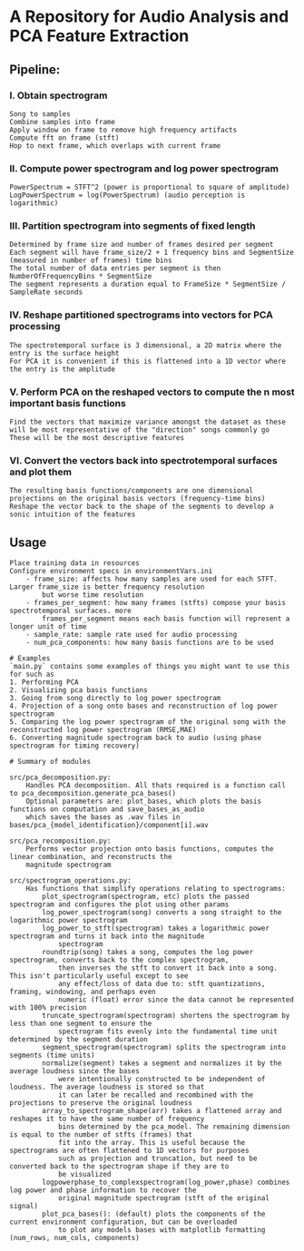 # A Repository for Audio Analysis and PCA Feature Extraction

## Pipeline:

### I. Obtain spectrogram
    Song to samples
    Combine samples into frame
    Apply window on frame to remove high frequency artifacts
    Compute fft on frame (stft)
    Hop to next frame, which overlaps with current frame

### II. Compute power spectrogram and log power spectrogram
    PowerSpectrum = STFT^2 (power is proportional to square of amplitude)
    LogPowerSpectrum = log(PowerSpectrum) (audio perception is logarithmic)

### III. Partition spectrogram into segments of fixed length
    Determined by frame size and number of frames desired per segment
    Each segment will have frame_size/2 + 1 frequency bins and SegmentSize (measured in number of frames) time bins
    The total number of data entries per segment is then NumberOfFrequencyBins * SegmentSize
    The segment represents a duration equal to FrameSize * SegmentSize / SampleRate seconds

### IV. Reshape partitioned spectrograms into vectors for PCA processing
    The spectrotemporal surface is 3 dimensional, a 2D matrix where the entry is the surface height
    For PCA it is convenient if this is flattened into a 1D vector where the entry is the amplitude

### V. Perform PCA on the reshaped vectors to compute the n most important basis functions
    Find the vectors that maximize variance amongst the dataset as these will be most representative of the "direction" songs commonly go
    These will be the most descriptive features

### VI. Convert the vectors back into spectrotemporal surfaces and plot them
    The resulting basis functions/components are one dimensional projections on the original basis vectors (frequency-time bins)
    Reshape the vector back to the shape of the segments to develop a sonic intuition of the features

## Usage
    Place training data in resources
    Configure environment specs in environmentVars.ini
        - frame_size: affects how many samples are used for each STFT. Larger frame_size is better frequency resolution
            but worse time resolution
        - frames_per_segment: how many frames (stfts) compose your basis spectrotemporal surfaces. more 
            frames_per_segment means each basis function will represent a longer unit of time
        - sample_rate: sample rate used for audio processing
        - num_pca_components: how many basis functions are to be used

    # Examples
    `main.py` contains some examples of things you might want to use this for such as
    1. Performing PCA
    2. Visualizing pca basis functions
    3. Going from song directly to log power spectrogram
    4. Projection of a song onto bases and reconstruction of log power spectrogram
    5. Comparing the log power spectrogram of the original song with the reconstructed log power spectrogram (RMSE,MAE)
    6. Converting magnitude spectrogram back to audio (using phase spectrogram for timing recovery)

    # Summary of modules

    src/pca_decomposition.py:
        Handles PCA decomposition. All thats required is a function call to pca_decomposition.generate_pca_bases()
        Optional parameters are: plot_bases, which plots the basis functions on computation and save_bases_as_audio
        which saves the bases as .wav files in bases/pca_{model_identification}/component[i].wav
    
    src/pca_recomposition.py:
        Performs vector projection onto basis functions, computes the linear combination, and reconstructs the 
        magnitude spectrogram

    src/spectrogram_operations.py:
        Has functions that simplify operations relating to spectrograms:
            plot_spectrogram(spectrogram, etc) plots the passed spectrogram and configures the plot using other params
            log_power_spectrogram(song) converts a song straight to the logarithmic power spectrogram
            log_power_to_stft(spectrogram) takes a logarithmic power spectrogram and turns it back into the magnitude 
                spectrogram
            roundtrip(song) takes a song, computes the log power spectrogram, converts back to the complex spectrogram,
                then inverses the stft to convert it back into a song. This isn't particularly useful except to see 
                any effect/loss of data due to: stft quantizations, framing, windowing, and perhaps even 
                numeric (float) error since the data cannot be represented with 100% precision
            truncate_spectrogram(spectrogram) shortens the spectrogram by less than one segment to ensure the 
                spectrogram fits evenly into the fundamental time unit determined by the segment duration
            segment_spectrogram(spectrogram) splits the spectrogram into segments (time units)
            normalize(segment) takes a segment and normalizes it by the average loudness since the bases 
                were intentionally constructed to be independent of loudness. The average loudness is stored so that 
                it can later be recalled and recombined with the projections to preserve the original loudness
            array_to_spectrogram_shape(arr) takes a flattened array and reshapes it to have the same number of frequency 
                bins determined by the pca_model. The remaining dimension is equal to the number of stfts (frames) that 
                fit into the array. This is useful because the spectrograms are often flattened to 1D vectors for purposes
                such as projection and truncation, but need to be converted back to the spectrogram shape if they are to 
                be visualized
            logpowerphase_to_complexspectrogram(log_power,phase) combines log power and phase information to recover the 
                original magnitude spectrogram (stft of the original signal)
            plot_pca_bases(): (default) plots the components of the current environment configuration, but can be overloaded
                to plot any models bases with matplotlib formatting (num_rows, num_cols, components)